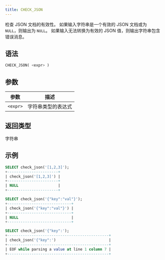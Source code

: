 ```yaml
---
title: CHECK_JSON
---
```


检查 JSON 文档的有效性。
如果输入字符串是一个有效的 JSON 文档或为 `NULL`，则输出为 `NULL`。
如果输入无法转换为有效的 JSON 值，则输出字符串包含错误消息。

## 语法

```sql
CHECK_JSON( <expr> )
```

## 参数

| 参数       | 描述                     |
|-----------|--------------------------|
| `<expr>`  | 字符串类型的表达式       |

## 返回类型

字符串

## 示例

```sql
SELECT check_json('[1,2,3]');
+-----------------------+
| check_json('[1,2,3]') |
+-----------------------+
| NULL                  |
+-----------------------+

SELECT check_json('{"key":"val"}');
+-----------------------------+
| check_json('{"key":"val"}') |
+-----------------------------+
| NULL                        |
+-----------------------------+

SELECT check_json('{"key":');
+----------------------------------------------+
| check_json('{"key":')                        |
+----------------------------------------------+
| EOF while parsing a value at line 1 column 7 |
+----------------------------------------------+
```